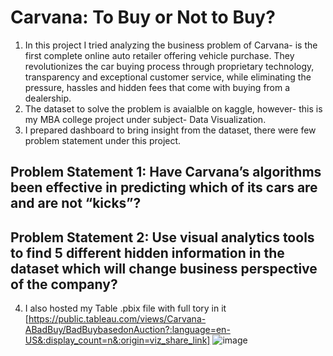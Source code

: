 # Carvana: To Buy or Not to Buy?
1. In this project I tried analyzing the business problem of Carvana- is the first complete online auto retailer offering vehicle purchase. They revolutionizes the car buying process through proprietary technology, transparency and exceptional customer service, while eliminating the pressure, hassles and hidden fees that come with buying from a dealership.
2. The dataset to solve the problem is avaialble on kaggle, however- this is my MBA college project under subject- Data Visualization.
3. I prepared dashboard to bring insight from the dataset, there were few problem statement under this project.
## Problem Statement 1: Have Carvana’s algorithms been effective in predicting which of its cars are and are not “kicks”?
## Problem Statement 2: Use visual analytics tools to find 5 different hidden information in the dataset which will change business perspective of the company?
4. I also hosted my Table .pbix file with full tory in it [https://public.tableau.com/views/Carvana-ABadBuy/BadBuybasedonAuction?:language=en-US&:display_count=n&:origin=viz_share_link]
![image](https://user-images.githubusercontent.com/28785863/170315871-ad343ccd-3000-4c7e-882f-580fee309d6e.png)
